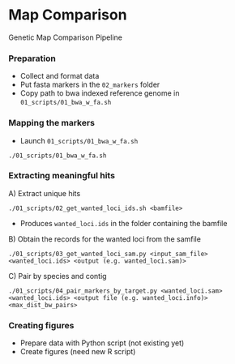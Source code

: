 # Map Comparison
Genetic Map Comparison Pipeline

### Preparation
- Collect and format data
- Put fasta markers in the `02_markers` folder
- Copy path to bwa indexed reference genome in `01_scripts/01_bwa_w_fa.sh`

### Mapping the markers
- Launch `01_scripts/01_bwa_w_fa.sh`

```
./01_scripts/01_bwa_w_fa.sh
```

### Extracting meaningful hits
A) Extract unique hits
```
./01_scripts/02_get_wanted_loci_ids.sh <bamfile>
```

- Produces `wanted_loci.ids` in the folder containing the bamfile

B) Obtain the records for the wanted loci from the samfile

```
./01_scripts/03_get_wanted_loci_sam.py <input_sam_file> <wanted_loci.ids> <output (e.g. wanted_loci.sam)>
```

C) Pair by species and contig

```
./01_scripts/04_pair_markers_by_target.py <wanted_loci.sam> <wanted_loci.ids> <output file (e.g. wanted_loci.info)> <max_dist_bw_pairs>
```

 ### Creating figures 
- Prepare data with Python script (not existing yet)
- Create figures (need new R script)

